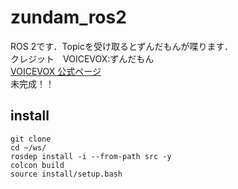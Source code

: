# zundam_ros2
ROS 2です．Topicを受け取るとずんだもんが喋ります．</br>
クレジット　VOICEVOX:ずんだもん</br>
[VOICEVOX 公式ページ](https://voicevox.hiroshiba.jp/)</br>
未完成！！

## install
```
git clone
cd ~/ws/
rosdep install -i --from-path src -y
colcon build
source install/setup.bash
```
